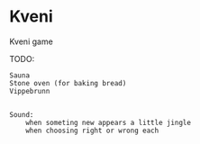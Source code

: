# Kveni
Kveni game


TODO:
	
	Sauna
	Stone oven (for baking bread)
	Vippebrunn
	
	
	Sound:
		when someting new appears a little jingle
		when choosing right or wrong each
		
